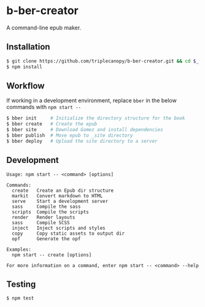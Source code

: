 # b-ber-creator

A command-line epub maker.

## Installation

```bash
$ git clone https://github.com/triplecanopy/b-ber-creator.git && cd $_
$ npm install
```

## Workflow

If working in a development environment, replace `bber` in the below commands with `npm start --`

```bash
$ bber init     # Initialize the directory structure for the book
$ bber create   # Create the epub
$ bber site     # Download Gomez and install dependencies
$ bber publish  # Move epub to _site directory
$ bber deploy   # Upload the site directory to a server
```

## Development

```
Usage: npm start -- <command> [options]

Commands:
  create   Create an Epub dir structure
  markit   Convert markdown to HTML
  serve    Start a development server
  sass     Compile the sass
  scripts  Compile the scripts
  render   Render layouts
  sass     Compile SCSS
  inject   Inject scripts and styles
  copy     Copy static assets to output dir
  opf      Generate the opf

Examples:
  npm start -- create [options]

For more information on a command, enter npm start -- <command> --help
```

## Testing

```
$ npm test
```
